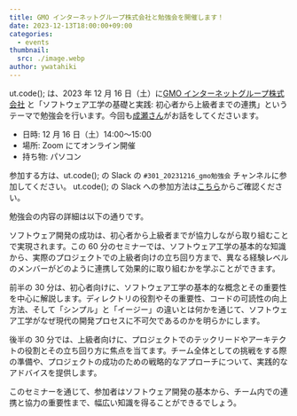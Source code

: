 ```yaml
---
title: GMO インターネットグループ株式会社と勉強会を開催します！
date: 2023-12-13T18:00:00+09:00
categories:
  - events
thumbnail:
  src: ./image.webp
author: ywatahiki
---
```


ut.code(); は、2023 年 12 月 16 日（土）に[GMO インターネットグループ株式会社](https://www.gmo.jp/) と「ソフトウェア工学の基礎と実践: 初心者から上級者までの連携」というテーマで勉強会を行います。今回も[成瀬さん](https://nrslib.com/)がお話をしてくださいます。

- 日時: 12 月 16 日（土）14:00〜15:00
- 場所: Zoom にてオンライン開催
- 持ち物: パソコン

参加する方は、ut.code(); の Slack の `#301_20231216_gmo勉強会` チャンネルに参加してください。
ut.code(); の Slack への参加方法は[こちら](/join)からご確認ください。

勉強会の内容の詳細は以下の通りです。

ソフトウェア開発の成功は、初心者から上級者までが協力しながら取り組むことで実現されます。この 60 分のセミナーでは、ソフトウェア工学の基本的な知識から、実際のプロジェクトでの上級者向けの立ち回り方まで、異なる経験レベルのメンバーがどのように連携して効果的に取り組むかを学ぶことができます。

前半の 30 分は、初心者向けに、ソフトウェア工学の基本的な概念とその重要性を中心に解説します。ディレクトリの役割やその重要性、コードの可読性の向上方法、そして「シンプル」と「イージー」の違いとは何かを通じて、ソフトウェア工学がなぜ現代の開発プロセスに不可欠であるのかを明らかにします。

後半の 30 分では、上級者向けに、プロジェクトでのテックリードやアーキテクトの役割とその立ち回り方に焦点を当てます。チーム全体としての挑戦をする際の準備や、プロジェクトの成功のための戦略的なアプローチについて、実践的なアドバイスを提供します。

このセミナーを通じて、参加者はソフトウェア開発の基本から、チーム内での連携と協力の重要性まで、幅広い知識を得ることができるでしょう。
